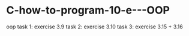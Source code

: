 # C-how-to-program-10-e---OOP
oop 
task 1: exercise 3.9
task 2: exercise 3.10
task 3: exercise 3.15 + 3.16
